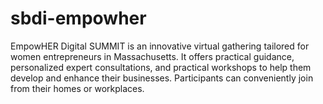# sbdi-empowher
EmpowHER Digital SUMMIT is an innovative virtual gathering tailored for women entrepreneurs in Massachusetts. It offers practical guidance, personalized expert consultations, and practical workshops to help them develop and enhance their businesses. Participants can conveniently join from their homes or workplaces.
